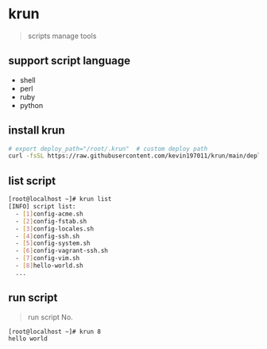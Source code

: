 # krun

> scripts manage tools

## support script language

- shell
- perl
- ruby
- python

## install krun

```bash
# export deploy_path="/root/.krun"  # custom deploy path
curl -fsSL https://raw.githubusercontent.com/kevin197011/krun/main/deploy.sh | bash
```

## list script

```bash
[root@localhost ~]# krun list
[INFO] script list:
  - [1]config-acme.sh
  - [2]config-fstab.sh
  - [3]config-locales.sh
  - [4]config-ssh.sh
  - [5]config-system.sh
  - [6]config-vagrant-ssh.sh
  - [7]config-vim.sh
  - [8]hello-world.sh
  ...
```

## run script

> run script No.

```bash
[root@localhost ~]# krun 8
hello world
```
